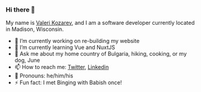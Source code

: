 ### Hi there 👋


My name is [Valeri Kozarev](https://valerikozarev.github.io/), and I am a software developer currently located in Madison, Wisconsin.

- 🔭 I’m currently working on re-building my website
- 🌱 I’m currently learning Vue and NuxtJS
- 💬 Ask me about my home country of Bulgaria, hiking, cooking, or my dog, June
- 📫 How to reach me: [Twitter](https://twitter.com/ValKozarev), [Linkedin](https://www.linkedin.com/in/valeri-kozarev/)
- :adult: Pronouns: he/him/his
- ⚡ Fun fact: I met Binging with Babish once!

<!--
**ValeriKozarev/ValeriKozarev** is a ✨ _special_ ✨ repository because its `README.md` (this file) appears on your GitHub profile.

Here are some ideas to get you started:

- 🔭 I’m currently working on ...
- 🌱 I’m currently learning ...
- 👯 I’m looking to collaborate on ...
- 🤔 I’m looking for help with ...
- 💬 Ask me about ...
- 📫 How to reach me: ...
- 😄 Pronouns: ...
- ⚡ Fun fact: ...
-->
